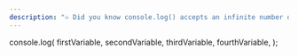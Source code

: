 ```yaml
---
description: "♾ Did you know console.log() accepts an infinite number of arguments? #JavaScript #100DaysOfCode"
---
```

console.log(
  firstVariable,
  secondVariable,
  thirdVariable,
  fourthVariable,
);
